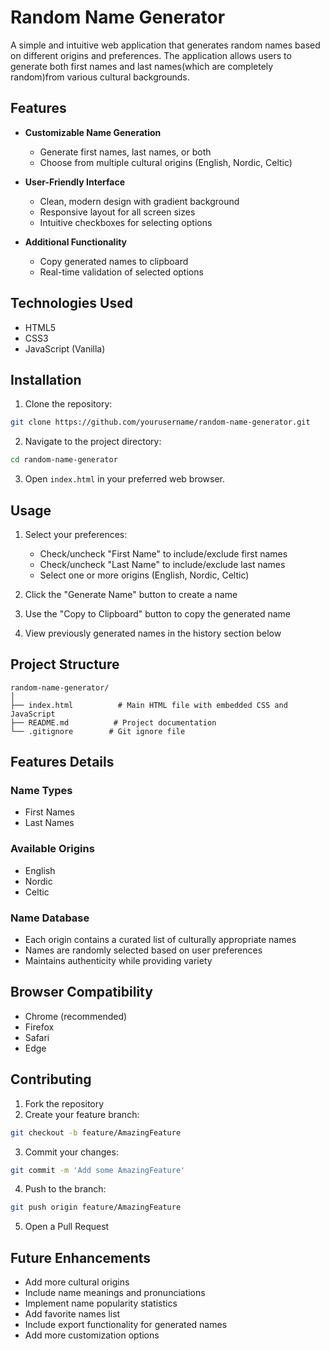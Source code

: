 # Random Name Generator

A simple and intuitive web application that generates random names based on different origins and preferences. The application allows users to generate both first names and last names(which are completely random)from various cultural backgrounds.

## Features

- **Customizable Name Generation**
  - Generate first names, last names, or both
  - Choose from multiple cultural origins (English, Nordic, Celtic)


- **User-Friendly Interface**
  - Clean, modern design with gradient background
  - Responsive layout for all screen sizes
  - Intuitive checkboxes for selecting options

- **Additional Functionality**
  - Copy generated names to clipboard
  - Real-time validation of selected options

## Technologies Used

- HTML5
- CSS3
- JavaScript (Vanilla)

## Installation

1. Clone the repository:
```bash
git clone https://github.com/yourusername/random-name-generator.git
```

2. Navigate to the project directory:
```bash
cd random-name-generator
```

3. Open `index.html` in your preferred web browser.

## Usage

1. Select your preferences:
   - Check/uncheck "First Name" to include/exclude first names
   - Check/uncheck "Last Name" to include/exclude last names
   - Select one or more origins (English, Nordic, Celtic)

2. Click the "Generate Name" button to create a name

3. Use the "Copy to Clipboard" button to copy the generated name

4. View previously generated names in the history section below

## Project Structure

```
random-name-generator/
│
├── index.html          # Main HTML file with embedded CSS and JavaScript
├── README.md          # Project documentation
└── .gitignore        # Git ignore file
```

## Features Details

### Name Types
- First Names
- Last Names

### Available Origins
- English
- Nordic
- Celtic

### Name Database
- Each origin contains a curated list of culturally appropriate names
- Names are randomly selected based on user preferences
- Maintains authenticity while providing variety

## Browser Compatibility

- Chrome (recommended)
- Firefox
- Safari
- Edge
  

## Contributing

1. Fork the repository
2. Create your feature branch:
```bash
git checkout -b feature/AmazingFeature
```
3. Commit your changes:
```bash
git commit -m 'Add some AmazingFeature'
```
4. Push to the branch:
```bash
git push origin feature/AmazingFeature
```
5. Open a Pull Request

## Future Enhancements

- Add more cultural origins
- Include name meanings and pronunciations
- Implement name popularity statistics
- Add favorite names list
- Include export functionality for generated names
- Add more customization options

